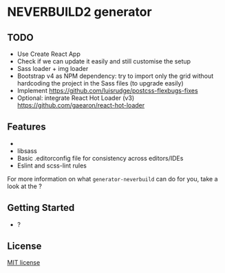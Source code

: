 # NEVERBUILD2 generator
## TODO
* Use Create React App
* Check if we can update it easily and still customise the setup
* Sass loader + img loader
* Bootstrap v4 as NPM dependency: try to import only the grid without hardcoding the project in the Sass files (to upgrade easily)
* Implement https://github.com/luisrudge/postcss-flexbugs-fixes
* Optional: integrate React Hot Loader (v3) https://github.com/gaearon/react-hot-loader 

## Features

* 
* libsass
* Basic .editorconfig file for consistency across editors/IDEs
* Eslint and scss-lint rules

For more information on what `generator-neverbuild` can do for you, take a look at the ?

## Getting Started

- ?


## License

[MIT license](http://opensource.org/licenses/MIT)
